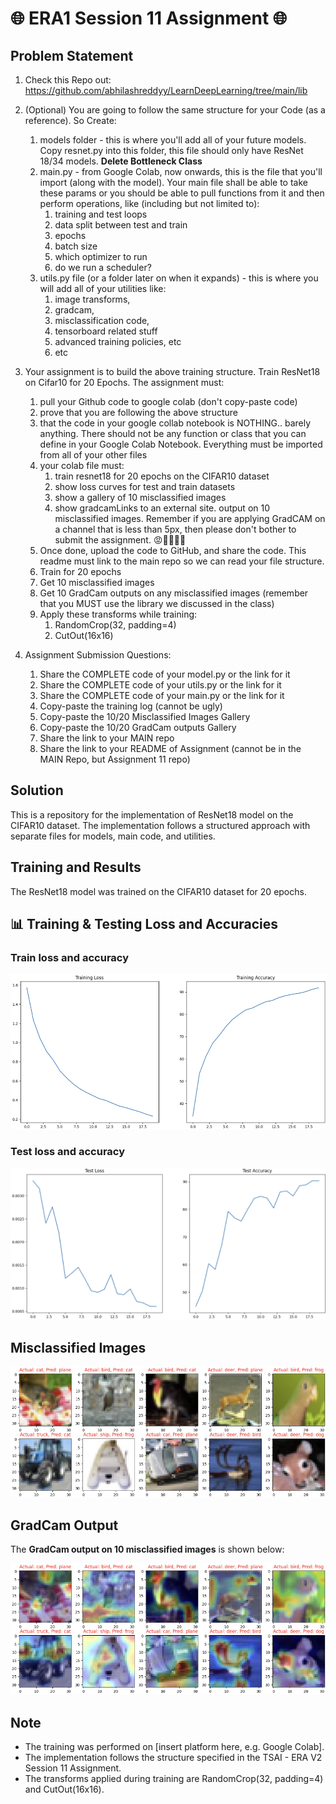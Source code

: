 # 🌐 ERA1 Session 11 Assignment 🌐

## Problem Statement
1. Check this Repo out: https://github.com/abhilashreddyy/LearnDeepLearning/tree/main/lib 
2. (Optional) You are going to follow the same structure for your Code (as a reference). So Create:  
    1. models folder - this is where you'll add all of your future models. Copy resnet.py into this folder, this file should only have ResNet 18/34 models. **Delete Bottleneck Class**  
    2. main.py - from Google Colab, now onwards, this is the file that you'll import (along with the model). Your main file shall be able to take these params or you should be able to pull functions from it and then perform operations, like (including but not limited to):  
        1. training and test loops  
        2. data split between test and train  
        3. epochs  
        4. batch size  
        5. which optimizer to run  
        6. do we run a scheduler?  
    3. utils.py file (or a folder later on when it expands) - this is where you will add all of your utilities like:  
        1. image transforms,  
        2. gradcam,  
        3. misclassification code,  
        4. tensorboard related stuff  
        5. advanced training policies, etc  
        6. etc  
3. Your assignment is to build the above training structure. Train ResNet18 on Cifar10 for 20 Epochs. The assignment must:  
    1. pull your Github code to google colab (don't copy-paste code)  
    2. prove that you are following the above structure  
    3. that the code in your google collab notebook is NOTHING.. barely anything. There should not be any function or class that you can define in your Google Colab Notebook. Everything must be imported from all of your other files  
    4. your colab file must:  
        1. train resnet18 for 20 epochs on the CIFAR10 dataset  
        2. show loss curves for test and train datasets  
        3. show a gallery of 10 misclassified images  
        4. show gradcamLinks to an external site. output on 10 misclassified images. Remember if you are applying GradCAM on a channel that is less than 5px, then please don't bother to submit the assignment. 😡🤬🤬🤬🤬  
    5. Once done, upload the code to GitHub, and share the code. This readme must link to the main repo so we can read your file structure.  
    6. Train for 20 epochs  
    7. Get 10 misclassified images  
    8. Get 10 GradCam outputs on any misclassified images (remember that you MUST use the library we discussed in the class)  
    9. Apply these transforms while training:  
        1. RandomCrop(32, padding=4)  
        2. CutOut(16x16)  
4. Assignment Submission Questions:

    1. Share the COMPLETE code of your model.py or the link for it  
    2. Share the COMPLETE code of your utils.py or the link for it  
    3. Share the COMPLETE code of your main.py or the link for it  
    4. Copy-paste the training log (cannot be ugly)  
    5. Copy-paste the 10/20 Misclassified Images Gallery  
    6. Copy-paste the 10/20 GradCam outputs Gallery  
    7. Share the link to your MAIN repo  
    8. Share the link to your README of Assignment  (cannot be in the MAIN Repo, but Assignment 11 repo)  

## Solution
This is a repository for the implementation of ResNet18 model on the CIFAR10 dataset. The implementation follows a structured approach with separate files for models, main code, and utilities.


## Training and Results
The ResNet18 model was trained on the CIFAR10 dataset for 20 epochs. 

## 📊 Training & Testing Loss and Accuracies

### Train loss and accuracy
![train_loss_accuracy](./images/train_loss_accuracy.png)
### Test loss and accuracy
![test_loss_accuracy](./images/test_loss_accuracy.png)

## Misclassified Images
 
![miss_classified](./images/missclassified_images.png)

## GradCam Output
The **GradCam output on 10 misclassified images** is shown below:  

![gradCam](./images/missclassified_images_gradcam.png)
## Note
- The training was performed on [insert platform here, e.g. Google Colab].  
- The implementation follows the structure specified in the TSAI - ERA V2 Session 11 Assignment.  
- The transforms applied during training are RandomCrop(32, padding=4) and CutOut(16x16).  
